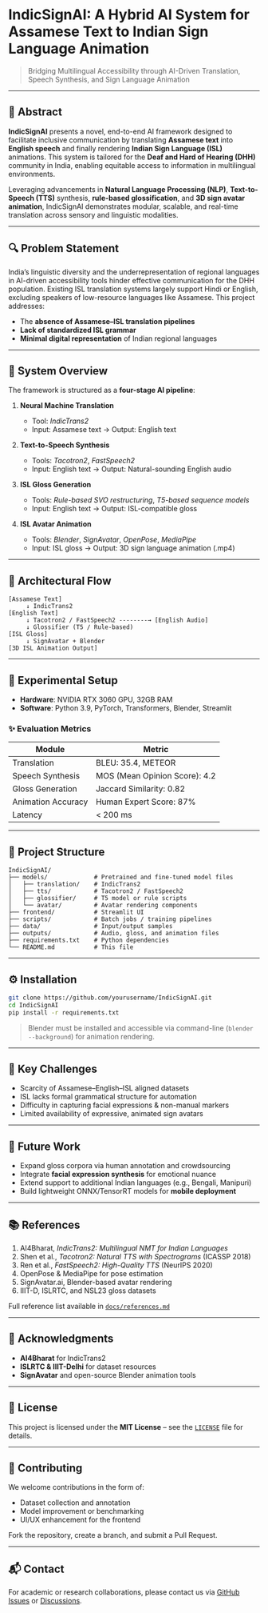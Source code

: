 # IndicSignAI: A Hybrid AI System for Assamese Text to Indian Sign Language Animation

> Bridging Multilingual Accessibility through AI-Driven Translation, Speech Synthesis, and Sign Language Animation

---

## 🧭 Abstract

**IndicSignAI** presents a novel, end-to-end AI framework designed to facilitate inclusive communication by translating **Assamese text** into **English speech** and finally rendering **Indian Sign Language (ISL)** animations. This system is tailored for the **Deaf and Hard of Hearing (DHH)** community in India, enabling equitable access to information in multilingual environments.

Leveraging advancements in **Natural Language Processing (NLP)**, **Text-to-Speech (TTS)** synthesis, **rule-based glossification**, and **3D sign avatar animation**, IndicSignAI demonstrates modular, scalable, and real-time translation across sensory and linguistic modalities.

---

## 🔍 Problem Statement

India’s linguistic diversity and the underrepresentation of regional languages in AI-driven accessibility tools hinder effective communication for the DHH population. Existing ISL translation systems largely support Hindi or English, excluding speakers of low-resource languages like Assamese. This project addresses:
- The **absence of Assamese–ISL translation pipelines**
- **Lack of standardized ISL grammar**
- **Minimal digital representation** of Indian regional languages

---

## 🧠 System Overview

The framework is structured as a **four-stage AI pipeline**:

1. **Neural Machine Translation**
   - Tool: *IndicTrans2*
   - Input: Assamese text → Output: English text

2. **Text-to-Speech Synthesis**
   - Tools: *Tacotron2*, *FastSpeech2*
   - Input: English text → Output: Natural-sounding English audio

3. **ISL Gloss Generation**
   - Tools: *Rule-based SVO restructuring*, *T5-based sequence models*
   - Input: English text → Output: ISL-compatible gloss

4. **ISL Avatar Animation**
   - Tools: *Blender*, *SignAvatar*, *OpenPose*, *MediaPipe*
   - Input: ISL gloss → Output: 3D sign language animation (.mp4)

---

## 🧩 Architectural Flow

```plaintext
[Assamese Text]
     ↓ IndicTrans2
[English Text]
     ↓ Tacotron2 / FastSpeech2 --------→ [English Audio]
     ↓ Glossifier (T5 / Rule-based)
[ISL Gloss]
     ↓ SignAvatar + Blender
[3D ISL Animation Output]
```

---

## 🧪 Experimental Setup

- **Hardware**: NVIDIA RTX 3060 GPU, 32GB RAM
- **Software**: Python 3.9, PyTorch, Transformers, Blender, Streamlit

### ✨ Evaluation Metrics

| Module             | Metric                        |
|-------------------|-------------------------------|
| Translation        | BLEU: 35.4, METEOR            |
| Speech Synthesis   | MOS (Mean Opinion Score): 4.2 |
| Gloss Generation   | Jaccard Similarity: 0.82      |
| Animation Accuracy | Human Expert Score: 87%       |
| Latency            | < 200 ms                      |

---

## 📂 Project Structure

```
IndicSignAI/
├── models/             # Pretrained and fine-tuned model files
│   ├── translation/    # IndicTrans2
│   ├── tts/            # Tacotron2 / FastSpeech2
│   ├── glossifier/     # T5 model or rule scripts
│   └── avatar/         # Avatar rendering components
├── frontend/           # Streamlit UI
├── scripts/            # Batch jobs / training pipelines
├── data/               # Input/output samples
├── outputs/            # Audio, gloss, and animation files
├── requirements.txt    # Python dependencies
└── README.md           # This file
```

---

## ⚙️ Installation

```bash
git clone https://github.com/yourusername/IndicSignAI.git
cd IndicSignAI
pip install -r requirements.txt
```

> Blender must be installed and accessible via command-line (`blender --background`) for animation rendering.

---

## 📌 Key Challenges

- Scarcity of Assamese–English–ISL aligned datasets
- ISL lacks formal grammatical structure for automation
- Difficulty in capturing facial expressions & non-manual markers
- Limited availability of expressive, animated sign avatars

---

## 🔮 Future Work

- Expand gloss corpora via human annotation and crowdsourcing
- Integrate **facial expression synthesis** for emotional nuance
- Extend support to additional Indian languages (e.g., Bengali, Manipuri)
- Build lightweight ONNX/TensorRT models for **mobile deployment**

---

## 📚 References

1. AI4Bharat, *IndicTrans2: Multilingual NMT for Indian Languages*
2. Shen et al., *Tacotron2: Natural TTS with Spectrograms* (ICASSP 2018)
3. Ren et al., *FastSpeech2: High-Quality TTS* (NeurIPS 2020)
4. OpenPose & MediaPipe for pose estimation
5. SignAvatar.ai, Blender-based avatar rendering
6. IIIT-D, ISLRTC, and NSL23 gloss datasets

Full reference list available in [`docs/references.md`](docs/references.md)

---

## 🤝 Acknowledgments

- **AI4Bharat** for IndicTrans2
- **ISLRTC & IIIT-Delhi** for dataset resources
- **SignAvatar** and open-source Blender animation tools

---

## 📄 License

This project is licensed under the **MIT License** – see the [`LICENSE`](LICENSE) file for details.

---

## 🙌 Contributing

We welcome contributions in the form of:
- Dataset collection and annotation
- Model improvement or benchmarking
- UI/UX enhancement for the frontend

Fork the repository, create a branch, and submit a Pull Request.

---

## 📬 Contact

For academic or research collaborations, please contact us via [GitHub Issues](https://github.com/yourusername/IndicSignAI/issues) or [Discussions](https://github.com/yourusername/IndicSignAI/discussions).
